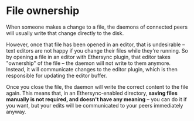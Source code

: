 # File ownership

When someone makes a change to a file, the daemons of connected peers will usually write that change directly to the disk.

However, once that file has been opened in an editor, that is undesirable – text editors are not happy if you change their files while they're running. So by opening a file in an editor with Ethersync plugin, that editor takes "ownership" of the file – the daemon will not write to them anymore. Instead, it will communicate changes to the editor plugin, which is then responsible for updating the editor buffer.

Once you close the file, the daemon will write the correct content to the file again. This means that, in an Ethersync-enabled directory, **saving files manually is not required, and doesn't have any meaning** – you can do it if you want, but your edits will be communicated to your peers immediately anyway.
